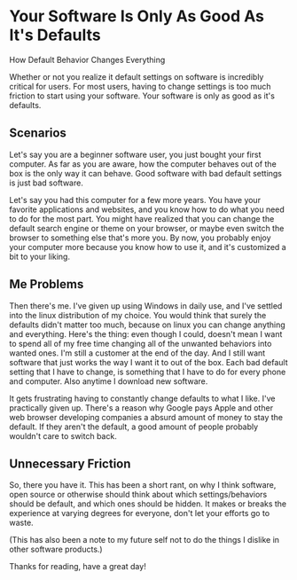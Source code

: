 # Your Software Is Only As Good As It's Defaults

How Default Behavior Changes Everything

Whether or not you realize it default settings on software is incredibly critical for users. For most users, having to change settings is too much friction to start using your software. Your software is only as good as it's defaults.

## Scenarios

Let's say you are a beginner software user, you just bought your first computer. As far as you are aware, how the computer behaves out of the box is the only way it can behave. Good software with bad default settings is just bad software.

Let's say you had this computer for a few more years. You have your favorite applications and websites, and you know how to do what you need to do for the most part. You might have realized that you can change the default search engine or theme on your browser, or maybe even switch the browser to something else that's more you. By now, you probably enjoy your computer more because you know how to use it, and it's customized a bit to your liking.

## Me Problems

Then there's me. I've given up using Windows in daily use, and I've settled into the linux distribution of my choice. You would think that surely the defaults didn't matter too much, because on linux you can change anything and everything. Here's the thing: even though I could, doesn't mean I want to spend all of my free time changing all of the unwanted behaviors into wanted ones. I'm still a customer at the end of the day. And I still want software that just works the way I want it to out of the box. Each bad default setting that I have to change, is something that I have to do for every phone and computer. Also anytime I download new software.

It gets frustrating having to constantly change defaults to what I like. I've practically given up. There's a reason why Google pays Apple and other web browser developing companies a absurd amount of money to stay the default. If they aren't the default, a good amount of people probably wouldn't care to switch back.

## Unnecessary Friction

So, there you have it. This has been a short rant, on why I think software, open source or otherwise should think about which settings/behaviors should be default, and which ones should be hidden. It makes or breaks the experience at varying degrees for everyone, don't let your efforts go to waste.

(This has also been a note to my future self not to do the things I dislike in other software products.)

Thanks for reading, have a great day!

